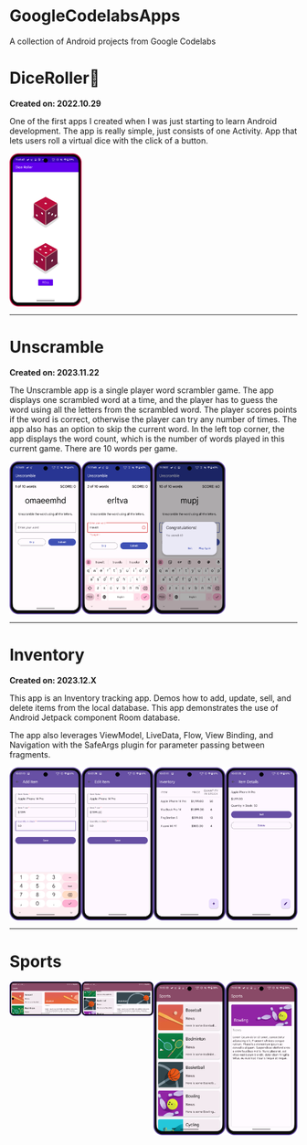 # GoogleCodelabsApps

A collection of Android projects from Google Codelabs

# DiceRoller🎲

**Created on: 2022.10.29**

One of the first apps I created when I was just starting to learn Android development. The app is
really simple, just consists of one Activity.
App that lets users roll a virtual dice with the click of a button.
<div style="display: flex; overflow-x: auto;">
    <img src="assets/DiceRoller.png" alt="Dice Roller" style="width: 25%; height: 25%;" />
</div>

___

# Unscramble

**Created on: 2023.11.22**

The Unscramble app is a single player word scrambler game. The app displays one scrambled word at a time, and the player
has to guess the word using all the letters from the scrambled word. The player scores points if the word is correct,
otherwise the player can try any number of times. The app also has an option to skip the current word. In the left top
corner, the app displays the word count, which is the number of words played in this current game. There are 10 words
per game.

<div style="display: flex; overflow-x: auto;">
  <img src="assets/Unscramble1.png" alt="Unscramble 1" style="width: 25%; height: 25%;" />
  <img src="assets/Unscramble2.png" alt="Unscramble 2" style="width: 25%; height: 25%;" />
  <img src="assets/Unscramble3.png" alt="Unscramble 3" style="width: 25%; height: 25%;" />
</div>

___

# Inventory

**Created on: 2023.12.X**

This app is an Inventory tracking app. Demos how to add, update, sell, and delete items from the local database. This
app demonstrates the use of Android Jetpack component Room database.

The app also leverages ViewModel, LiveData, Flow, View Binding, and Navigation with the SafeArgs plugin for parameter
passing between fragments.

<div style="display: flex; overflow-x: auto;">
  <img src="assets/Inventory1.png" alt="Inventory 1" style="width: 25%; height: 25%;" />
  <img src="assets/Inventory2.png" alt="Inventory 2" style="width: 25%; height: 25%;" />
  <img src="assets/Inventory3.png" alt="Inventory 3" style="width: 25%; height: 25%;" />
  <img src="assets/Inventory4.png" alt="Inventory 4" style="width: 25%; height: 25%;" />
</div>

___

# Sports

<div style="display: flex; overflow-x: auto;">
  <img src="assets/Sports1.png" alt="Sports 1" style="width: 25%; height: 25%;" />
  <img src="assets/Sports2.png" alt="Sports 2" style="width: 25%; height: 25%;" />
  <img src="assets/Sports3.png" alt="Sports 3" style="width: 25%; height: 25%;" />
  <img src="assets/Sports4.png" alt="Sports 4" style="width: 25%; height: 25%;" />
</div>
